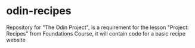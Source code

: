 # odin-recipes
Repository for "The Odin Project", is a requirement for the lesson "Project: Recipes" from Foundations Course, it will contain code for a basic recipe website

